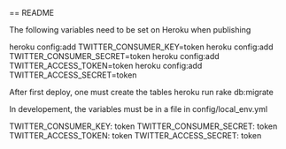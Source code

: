 == README

The following variables need to be set on Heroku when publishing

heroku config:add TWITTER_CONSUMER_KEY=token
heroku config:add TWITTER_CONSUMER_SECRET=token
heroku config:add TWITTER_ACCESS_TOKEN=token
heroku config:add TWITTER_ACCESS_SECRET=token

After first deploy, one must create the tables
heroku run rake db:migrate


In developement, the variables must be in a file in config/local_env.yml

TWITTER_CONSUMER_KEY: token
TWITTER_CONSUMER_SECRET: token
TWITTER_ACCESS_TOKEN: token
TWITTER_ACCESS_SECRET: token
